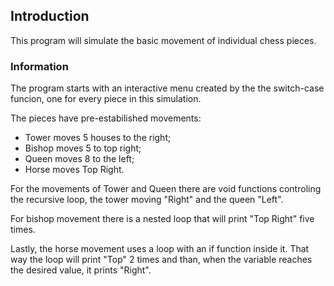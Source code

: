## Introduction

This program will simulate the basic movement of individual chess pieces.

### Information

The program starts with an interactive menu created by the the switch-case funcion, one for every piece in this simulation.

The pieces have pre-estabilished movements:

 - Tower moves 5 houses to the right;
 - Bishop moves 5 to top right;
 - Queen moves 8 to the left;
 - Horse moves Top Right.

For the movements of Tower and Queen there are void functions controling the recursive loop, the tower moving "Right" and the queen "Left".

For bishop movement there is a nested loop that will print "Top Right" five times.

Lastly, the horse movement uses a loop with an if function inside it. That way the loop will print "Top" 2 times and than, when the variable reaches the desired value, it prints "Right".

